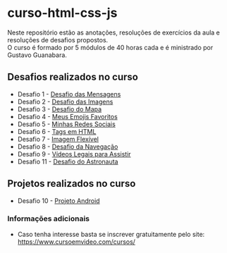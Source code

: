 # curso-html-css-js

Neste repositório estão as anotações, resoluções de exercícios da aula e resoluções de desafios propostos.  
O curso é formado por 5 módulos de 40 horas cada e é ministrado por Gustavo Guanabara.  

## Desafios realizados no curso

* Desafio 1 - [Desafio das Mensagens](https://joaosilvacruz.github.io/curso-html-css/desafios/dmod_001/d001/index.html)
* Desafio 2 - [Desafio das Imagens](https://joaosilvacruz.github.io/curso-html-css/desafios/dmod_001/d002/index.html)
* Desafio 3 - [Desafio do Mapa](https://joaosilvacruz.github.io/curso-html-css/desafios/dmod_001/d003/index.html)
* Desafio 4 - [Meus Emojis Favoritos](https://joaosilvacruz.github.io/curso-html-css/desafios/dmod_001/d004/index.html)
* Desafio 5 - [Minhas Redes Sociais](https://joaosilvacruz.github.io/curso-html-css/desafios/dmod_001/d005/index.html)
* Desafio 6 - [Tags em HTML](https://joaosilvacruz.github.io/curso-html-css/desafios/dmod_001/d006/index.html)
* Desafio 7 - [Imagem Flexível](https://joaosilvacruz.github.io/curso-html-css/desafios/dmod_001/d007/index.html)
* Desafio 8 - [Desafio da Navegação](https://joaosilvacruz.github.io/curso-html-css/desafios/dmod_001/d008/index.html)
* Desafio 9 - [Vídeos Legais para Assistir](https://joaosilvacruz.github.io/curso-html-css/desafios/dmod_001/d009/index.html)
* Desafio 11 - [Desafio do Astronauta](https://joaosilvacruz.github.io/curso-html-css/desafios/dmod_002/d011/index.html/index.html)

## Projetos realizados no curso

* Desafio 10 - [Projeto Android](https://joaosilvacruz.github.io/curso-html-css/desafios/dmod_002/d010/android.html)

### Informações adicionais

* Caso tenha interesse basta se inscrever gratuitamente pelo site: <https://www.cursoemvideo.com/cursos/>
